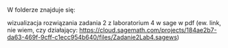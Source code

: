 W folderze znajduje się:

wizualizacja rozwiązania zadania 2 z laboratorium 4 w sage w pdf (ew. link, nie wiem, czy działający: https://cloud.sagemath.com/projects/184ae2b7-da63-469f-9cff-c1ecc954b640/files/Zadanie2Lab4.sagews)

